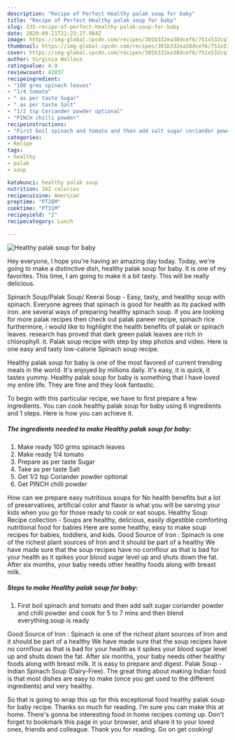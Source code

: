```yaml
---
description: "Recipe of Perfect Healthy palak soup for baby"
title: "Recipe of Perfect Healthy palak soup for baby"
slug: 335-recipe-of-perfect-healthy-palak-soup-for-baby
date: 2020-09-21T21:23:27.984Z
image: https://img-global.cpcdn.com/recipes/301b332ea38dcef6/751x532cq70/healthy-palak-soup-for-baby-recipe-main-photo.jpg
thumbnail: https://img-global.cpcdn.com/recipes/301b332ea38dcef6/751x532cq70/healthy-palak-soup-for-baby-recipe-main-photo.jpg
cover: https://img-global.cpcdn.com/recipes/301b332ea38dcef6/751x532cq70/healthy-palak-soup-for-baby-recipe-main-photo.jpg
author: Virginia Wallace
ratingvalue: 4.9
reviewcount: 42837
recipeingredient:
- "100 grms spinach leaves"
- "1/4 tomato"
- " as per taste Sugar"
- " as per taste Salt"
- "1/2 tsp Coriander powder optional"
- "PINCH chilli powder"
recipeinstructions:
- "First boil spinach and tomato and then add salt sugar coriander powder and chilli powder and cook for 5 to 7 mins and then blend everything.soup is ready"
categories:
- Recipe
tags:
- healthy
- palak
- soup

katakunci: healthy palak soup 
nutrition: 162 calories
recipecuisine: American
preptime: "PT26M"
cooktime: "PT31M"
recipeyield: "2"
recipecategory: Lunch

---
```



![Healthy palak soup for baby](https://img-global.cpcdn.com/recipes/301b332ea38dcef6/751x532cq70/healthy-palak-soup-for-baby-recipe-main-photo.jpg)

Hey everyone, I hope you're having an amazing day today. Today, we're going to make a distinctive dish, healthy palak soup for baby. It is one of my favorites. This time, I am going to make it a bit tasty. This will be really delicious.

Spinach Soup/Palak Soup/ Keerai Soup - Easy, tasty, and healthy soup with spinach. Everyone agrees that spinach is good for health as its packed with iron. are several ways of preparing healthy spinach soup. if you are looking for more palak recipes then check out palak paneer recipe, spinach rice furthermore, i would like to highlight the health benefits of palak or spinach leaves. research has proved that dark green palak leaves are rich in chlorophyll. it. Palak soup recipe with step by step photos and video. Here is one easy and tasty low-calorie Spinach soup recipe.

Healthy palak soup for baby is one of the most favored of current trending meals in the world. It's enjoyed by millions daily. It's easy, it is quick, it tastes yummy. Healthy palak soup for baby is something that I have loved my entire life. They are fine and they look fantastic.


To begin with this particular recipe, we have to first prepare a few ingredients. You can cook healthy palak soup for baby using 6 ingredients and 1 steps. Here is how you can achieve it.

<!--inarticleads1-->

##### The ingredients needed to make Healthy palak soup for baby:

1. Make ready 100 grms spinach leaves
1. Make ready 1/4 tomato
1. Prepare  as per taste Sugar
1. Take  as per taste Salt
1. Get 1/2 tsp Coriander powder optional
1. Get PINCH chilli powder


How can we prepare easy nutritious soups for No health benefits but a lot of preservatives, artificial color and flavor is what you will be serving your kids when you go for those ready to cook or eat soups. Healthy Soup Recipe collection - Soups are healthy, delicious, easily digestible comforting nutritional food for babies Here are some healthy, easy to make soup recipes for babies, toddlers, and kids. Good Source of Iron : Spinach is one of the richest plant sources of Iron and it should be part of a healthy We have made sure that the soup recipes have no cornflour as that is bad for your health as it spikes your blood sugar level up and shuts down the fat. After six months, your baby needs other healthy foods along with breast milk. 

<!--inarticleads2-->

##### Steps to make Healthy palak soup for baby:

1. First boil spinach and tomato and then add salt sugar coriander powder and chilli powder and cook for 5 to 7 mins and then blend everything.soup is ready


Good Source of Iron : Spinach is one of the richest plant sources of Iron and it should be part of a healthy We have made sure that the soup recipes have no cornflour as that is bad for your health as it spikes your blood sugar level up and shuts down the fat. After six months, your baby needs other healthy foods along with breast milk. It is easy to prepare and digest. Palak Soup - Indian Spinach Soup (Dairy-Free). The great thing about making Indian food is that most dishes are easy to make (once you get used to the different ingredients) and very healthy. 

So that is going to wrap this up for this exceptional food healthy palak soup for baby recipe. Thanks so much for reading. I'm sure you can make this at home. There's gonna be interesting food in home recipes coming up. Don't forget to bookmark this page in your browser, and share it to your loved ones, friends and colleague. Thank you for reading. Go on get cooking!
